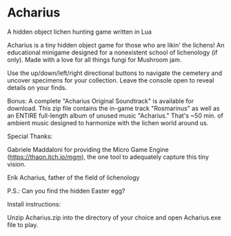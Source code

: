 # Acharius
A hidden object lichen hunting game written in Lua

Acharius is a tiny hidden object game for those who are likin' the lichens! An educational minigame designed for a nonexistent school of lichenology (if only). Made with a love for all things fungi for Mushroom jam.

Use the up/down/left/right directional buttons to navigate the cemetery and uncover specimens for your collection.  Leave the console open to reveal details on your finds.

Bonus: A complete "Acharius Original Soundtrack" is available for download. This zip file contains the in-game track "Rosmarinus" as well as an ENTIRE full-length album of unused music "Acharius."  That's ~50 min. of ambient music designed to harmonize with the lichen world around us.

Special Thanks:

Gabriele Maddaloni for providing the Micro Game Engine (https://thaon.itch.io/mgm), the one tool to adequately capture this tiny vision.

Erik Acharius, father of the field of lichenology

P.S.: Can you find the hidden Easter egg?

Install instructions:

Unzip Acharius.zip into the directory of your choice and open Acharius.exe file to play.
